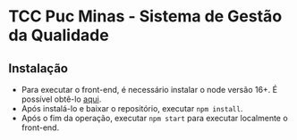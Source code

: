 # TCC Puc Minas - Sistema de Gestão da Qualidade

## Instalação

- Para executar o front-end, é necessário instalar o node versão 16+. É possível obtê-lo [aqui]([www.google.com](https://nodejs.org/en/download)https://nodejs.org/en/download).
- Após instalá-lo e baixar o repositório, executar `npm install`.
- Após o fim da operação, executar `npm start` para executar localmente o front-end.
